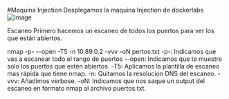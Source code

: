 #Maquina Injection
Desplegamos la maquina Injection de dockerlabs
![image](https://github.com/user-attachments/assets/e7778456-d009-4e5a-a50d-9209bb5f6c37)

Escaneo
Primero hacemos un escaneo de todos los puertos para ver los que están abiertos.

nmap -p- --open -T5 -n 10.89.0.2 -vvv -oN pertos.txt
-p-: Indicamos que vas a escanear todo el rango de puertos
--open: Indicamos que te muestre solo los puertos que estén abiertos.
-T5: Aplicamos la plantilla de escaneo mas rápida que tiene nmap.
-n: Quitamos la resolución DNS del escaneo.
-vvv: Añadimos verbose.
-oN: Indicamos que nos saque un output del escaneo en formato nmap al archivo puertos.txt.
